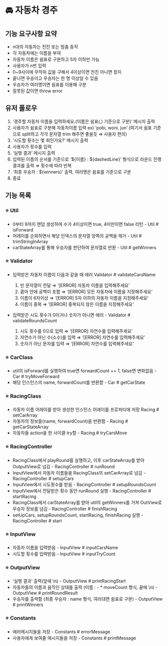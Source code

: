 # 🚘 자동차 경주

## 기능 요구사항 요약

- n대의 자동차는 전진 또는 멈춤 동작
- 각 자동차에는 이름을 부여
- 자동차 이름은 쉼표로 구분하고 5자 이하만 가능
- 사용자가 n번 입력
- 0~9사이에 무작위 값을 구해서 4이상이면 전진 아니면 정지
- 끝나면 우승이고 우승자는 한 명 이상일 수 있음
- 우승자가 여러명이면 쉼표를 이용해 구분
- 잘못된 값이면 throw error

## 유저 플로우

1. ‘경주할 자동차 이름을 입력하세요.(이름은 쉼표(,) 기준으로 구분)’ 메시지 출력
2. 사용자가 쉼표로 구분해 자동차이름 입력 ex) ‘pobi, woni, jun’ (여기서 쉼표 기준으로 split하고 각각 문자열 trim 해주면 좋을듯 ⇒ 사용자 편의)
3. ‘시도할 횟수는 몇 회인가요?’ 메시지 출력
4. 사용자가 횟수를 입력
5. ‘실행 결과’ 메시지 출력
6. 입력된 이름의 순서를 기준으로 ‘${이름} : ${dashedLine}’ 형식으로 라운드 진행 결과를 출력 ⇒ 횟수에 따라 반복
7. ‘최종 우승자 : ${winners}’ 출력, 여러명은 쉼표를 기준으로 구분
8. 종료


## 기능 목록

### ⭐ Util

- 0부터 9까지 랜덤 생성하여 수가 4이상이면 true, 4미만이면 false 리턴 - Util # isForward
- 어레이를 순회하면서 해당 인덱스의 문자열 양쪽의 공백을 제거 - Util # trimStringInArray
- carStateArray를 통해 우승자를 판단하여 문자열로 반환 - Util # getWinners

### ⭐ Validator

- 입력받은 자동차 이름이 다음과 같을 때 에러 Validator # validateCarsName
    1. 빈 문자열이 전달 ⇒ ‘[ERROR] 자동차 이름을 입력해주세요’
    2. 콤마 안에 공백이 포함 ⇒ ‘[ERROR] 모든 자동차에 이름을 지정해주세요’
    3. 이름이 6자이상 ⇒ ‘[ERROR] 5자 이하의 자동차 이름을 지정해주세요’
    4. 이름이 중복 ⇒ ‘[ERROR] 중복되지 않은 이름을 지정해주세요’

- 입력받은 시도 횟수가 0이거나 숫자가 아니면 에러 - Validator # validateRoundsCount
    1. 시도 횟수를 0으로 입력 ⇒ ‘[ERROR] 자연수를 입력해주세요’
    2. 자연수가 아닌 수(소수)를 입력 ⇒ ‘[ERROR] 자연수를 입력해주세요’
    3. 숫자가 아닌 문자를 입력 ⇒ ‘[ERROR] 자연수를 입력해주세요’

### ⭐ CarClass

- util의 isForward를 실행하여 true면 forwardCount += 1, false면 변화없음 - Car # tryMoveForward
- 해당 인스턴스의 name, forwardCount를 반환함 - Car # getCarState

### ⭐ RacingClass

- 자동차 이름 어레이를 받아 생성한 인스턴스 어레이를 프로퍼티에 저장 Racing # setCarArray
- 자동차의 정보들(name, forwardCount)을 반환함 - Racing # getCarStateArray
- 자동차들 action을 한 사이클 try함 - Racing # tryCarsMove

### ⭐ RacingController

- RacingClass에서 playRound를 실행하고, 이후 carStateArray를 받아 OutputView로 넘김 - RacingController # runRound
- InputView에서 자동차 이름들을 RacingClass의 setCarArray로 넘김 - RacingController # setupCars
- InputView에서 시도횟수를 받음 - RacingController # setupRoundsCount
- InputView에서 전달받은 횟수 동안 runRound 실행 - RacingController # startRacing
- RacingClass에서 carStateArray를 받아 util의 getWinners를 거쳐 OutView로 우승자 정보를 넘김 - RacingController # finishRacing
- setUpCars, setupRoundsCount, startRacing, finishRacing 실행 - RacingController # start

### ⭐ InputView

- 자동차 이름을 입력받음 - InputView # inputCarsName
- 시도할 횟수를 입력받음 - InputView # inputTryCount

### ⭐ OutputView

- ‘실행 결과’ 출력(앞에 \n) - OutputView # printRacingStart
- 자동차들의 이름과 움직인 상태를 출력 (이름 : - * moveCount 형식, 끝에 \n) - OutputView # printRoundResult
- 우승자를 출력함 (최종 우승자 : name 형식, 여러대면 쉼표로 구분) - OutputView # printWinners

### ⭐ Constants
- 에러메시지들을 저장 - Constants # errorMessage
- 사용자에게 보여줄 메시지들을 저장 - Constants # printMessage

